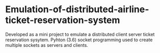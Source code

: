 # Emulation-of-distributed-airline-ticket-reservation-system
Developed as a mini project to emulate a distributed client server ticket reservation sysytem.
Pyhton (3.6) socket programming used to create multiple sockets as servers and clients.
